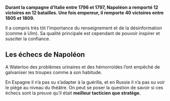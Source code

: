 **Durant la campagne d’Italie entre 1796 et 1797, Napoléon a remporté 12 victoires en 12 batailles. Une fois empereur, il remporte 40 victoires entre 1805 et 1809.**

Il a compris très tôt l’importance du renseignement et de la désinformation (comme à Ulm). Sa qualité principale est cependant de pouvoir inspirer et susciter la confiance.

## Les échecs de Napoléon

A Waterloo des problèmes urinaires et des hémorroïdes l’ont empêché de galvaniser les troupes comme à son habitude.

En Espagne il n’a pas su s’adapter à la guérilla, et en Russie il n’a pas su voir le piège au niveau du théâtre. On peut se poser la question de savoir si ces échecs sont la preuve qu’il était **meilleur tacticien que stratège.**